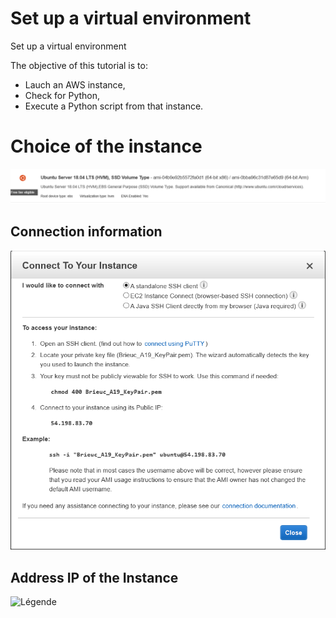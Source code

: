 # Set up a virtual environment
 Set up a virtual environment

The objective of this tutorial is to:
* Lauch an AWS instance,
* Check for Python,
* Execute a Python script from that instance.


 # Choice of the instance

![Légende](AMI_choice.PNG)

## Connection information

![Légende](Info_instance.PNG)

## Address IP of the Instance

![Légende](Publi_IP_instance.PNG)

